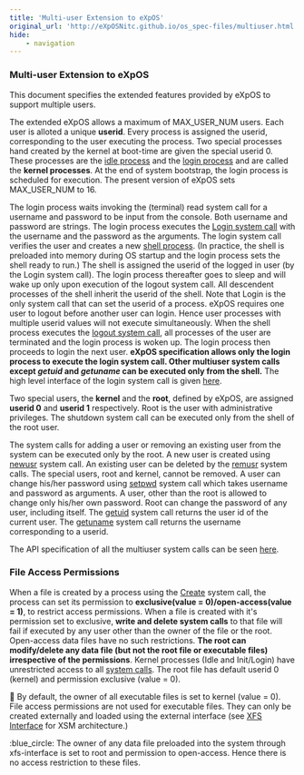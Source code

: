```yaml
---
title: 'Multi-user Extension to eXpOS'
original_url: 'http://eXpOSNitc.github.io/os_spec-files/multiuser.html'
hide: 
    - navigation
---
```


### Multi-user Extension to eXpOS  

This document specifies the extended features provided by eXpOS to support multiple users.

The extended eXpOS allows a maximum of MAX\_USER\_NUM users. Each user is alloted a unique **userid**. Every process is assigned the userid, corresponding to the user executing the process. Two special processes hand created by the kernel at boot-­time are given the special userid ­0. These processes are the [idle process](../os-design/misc.md#idle) and the [login process](../os-design/misc.md#login) and are called the **kernel processes**. At the end of system bootstrap, the login process is scheduled for execution. The present version of eXpOS sets MAX\_USER\_NUM to 16.

The login process waits invoking the (terminal) read system call for a username and password to be input from the console. Both username and password are strings. The login process executes the [Login system call](systemcallinterface.md#multiuser-system-calls) with the username and the password as the arguments. The login system call verifies the user and creates a new [shell process](../os-design/misc.md#shell). (In practice, the shell is preloaded into memory during OS startup and the login process sets the shell ready to run.) The shell is assigned the userid of the logged in user (by the Login system call). The login process thereafter goes to sleep and will wake up only upon execution of the logout system call. All descendent processes of the shell inherit the userid of the shell. Note that Login is the only system call that can set the userid of a process. eXpOS requires one user to logout before another user can login. Hence user processes with multiple userid values will not execute simultaneously. When the shell process executes the [logout system call](systemcallinterface.md#multiuser-system-calls), all processes of the user are terminated and the login process is woken up. The login process then proceeds to login the next user. **eXpOS specification allows only the login process to execute the login system call. Other multiuser system calls except _getuid_ and _getuname_ can be executed only from the shell.** The high level interface of the login system call is given [here](systemcallinterface.md#multiuser-system-calls).

Two special users, the **kernel** and the **root**, defined by eXpOS, are assigned **userid 0** and **userid 1** respectively. Root is the user with administrative privileges. The shutdown system call can be executed only from the shell of the root user.

The system calls for adding a user or removing an existing user from the system can be executed only by the root. A new user is created using [newusr](systemcallinterface.md) system call. An existing user can be deleted by the [remusr](systemcallinterface.md) system calls. The special users­, root and kernel, cannot be removed. A user can change his/her password using [setpwd](systemcallinterface.md) system call which takes username and password as arguments. A user, other than the root is allowed to change only his/her own password. Root can change the password of any user, including itself. The [getuid](systemcallinterface.md) system call returns the user id of the current user. The [getuname](systemcallinterface.md) system call returns the username corresponding to a userid.

The API specification of all the multi­user system calls can be seen [here](systemcallinterface.md).

### File Access Permissions
 

When a file is created by a process using the [Create](systemcallinterface.md) system call, the process can set its permission to **exclusive(value = 0)/open-access(value = 1)**, to restrict access permissions. When a file is created with it's permission set to exclusive, **write and delete system calls** to that file will fail if executed by any user other than the owner of the file or the root. Open-access data files have no such restrictions. **The root can modify/delete any data file (but not the root file or executable files) irrespective of the permissions**. Kernel processes (Idle and Init/Login) have unrestricted access to all [system calls](systemcallinterface.md). The root file has default userid 0 (kernel) and permission exclusive (value = 0).

:red_circle: By default, the owner of all executable files is set to kernel (value = 0). File access permissions are not used for executable files. They can only be created externally and loaded using the external interface (see [XFS Interface](../support-tools/xfs-interface.md) for XSM architecture.)

:blue_circle: The owner of any data file preloaded into the system through xfs-interface is set to root and permission to open-access. Hence there is no access restriction to these files.